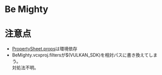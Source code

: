 # Be Mighty




# 注意点
- [PropertySheet.props](/PropertySheet.props)は環境依存
- BeMighty.vcxproj.filtersが$(VULKAN_SDK)を相対パスに書き換えてしまう。<br>対処法不明。
